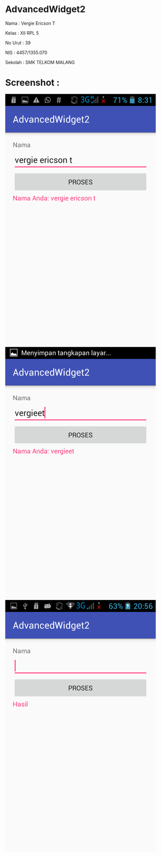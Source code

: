 # AdvancedWidget2

Nama : Vergie Ericson T

Kelas : XII RPL 5

No Urut : 39

NIS : 4457/1355.070

Sekolah : SMK TELKOM MALANG

# Screenshot :
![ss1.png](https://github.com/vergieet/AdvancedWidget2/blob/master/ad21.png)
![ss2.png](https://github.com/vergieet/AdvancedWidget2/blob/master/ad23.png)
![ss3.png](https://github.com/vergieet/AdvancedWidget2/blob/master/ad24.png)
